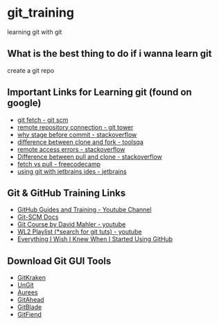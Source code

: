 # git_training
learning git with git

## What is the best thing to do if i wanna learn git
create a git repo

## Important Links for Learning git (found on google)
-  [git fetch - git scm](https://git-scm.com/docs/git-fetch#:~:text=When%20git%20fetch%20is%20run,branch%20but%20I%20do%20not)
- [remote repository connection - git tower](https://www.git-tower.com/learn/git/ebook/en/command-line/remote-repositories/connecting-remote-repositories)
- [why stage before commit - stackoverflow](https://stackoverflow.com/questions/4878358/why-would-i-want-stage-before-committing-in-git/62807003#62807003)
- [difference between clone and fork - toolsqa](https://www.toolsqa.com/git/difference-between-git-clone-and-git-fork/#:~:text=Forking%20is%20a%20concept%20while,files%20to%20the%20local%20machine.)
- [remote access errors - stackoverflow](https://stackoverflow.com/questions/25927914/git-error-please-make-sure-you-have-the-correct-access-rights-and-the-reposito)
- [Difference between pull and clone - stackoverflow](https://stackoverflow.com/questions/3620633/what-is-the-difference-between-pull-and-clone-in-git)
- [fetch vs pull - freecodecamp](https://www.freecodecamp.org/news/git-fetch-vs-pull/#:~:text=git%20fetch%20is%20the%20command,changes%20from%20the%20remote%20repository.)
- [using git with jetbrains ides - jetbrains](https://www.jetbrains.com/help/pycharm/contribute-to-projects.html)

## Git & GitHub Training Links
 - [GitHub Guides and Training - Youtube Channel](https://www.youtube.com/c/GitHubGuides/videos)
 - [Git-SCM Docs](https://www.git-scm.com/documentaion)
 - [Git Course by David Mahler - youtube](https://www.youtube.com/watch?v=uR6G2v_WsRA)
 - [WL2 Playlist (*search for git tuts) - youtube](https://www.youtube.com/playlist?list=PLljsgSF6uYUdLs0xJghqP37bHv3JE1aKH)
 - [Everything I Wish I Knew When I Started Using GitHub](https://www.youtube.com/watch?v=KDUtjZHIx44)

## Download Git GUI Tools

- [GitKraken](https://www.gitkraken.com/)
- [UnGit](https://github.com/FredrikNoren/ungit)
- [Aurees](https://aurees.com/)
- [GitAhead](https://gitahead.github.io/gitahead.com/)
- [GitBlade](https://gitblade.com/)
- [GitFiend](https://gitfiend.com/)



